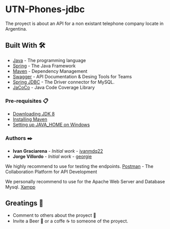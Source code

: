 # UTN-Phones-jdbc
The proyect is about an API for a non existant telephone company locate in Argentina.
## Built With 🛠️

* [Java](https://www.java.com/es/) - The programming language
* [Spring](https://spring.io/) - The Java Framework 
* [Maven](https://maven.apache.org/) - Dependency Management
* [Swagger](https://swagger.io/) - API Documentation & Desing Tools for Teams
* [Spring JDBC](https://mvnrepository.com/artifact/org.springframework/spring-jdbc) - The Driver connector for MySQL.
* [JaCoCo](https://github.com/jacoco/jacoco) - Java Code Coverage Library

### Pre-requisites 📋

* [Downloading JDK 8](https://www.oracle.com/ar/java/technologies/javase/javase-jdk8-downloads.html)
* [Installing Maven](https://mkyong.com/maven/how-to-install-maven-in-windows)
* [Setting up JAVA_HOME on Windows](https://mkyong.com/java/how-to-set-java_home-on-windows-10/)

### Authors ✒️

* **Ivan Graciarena** - *Initial work* - [ivanmdq22](https://github.com/IGraciarena)
* **Jorge Villordo** - *Initial work* - [georgie](https://github.com/villordo)

We highly recommend to use for testing the endpoints.
[Postman](https://www.postman.com/) - The Collaboration Platform for API Development

We personally recommend to use for the Apache Web Server and Database Mysql.
[Xampp](https://www.apachefriends.org/es/index.html) 

## Greatings 🎁

* Comment to others about the proyect 📢
* Invite a Beer 🍺 or a coffe ☕ to someone of the proyect. 
